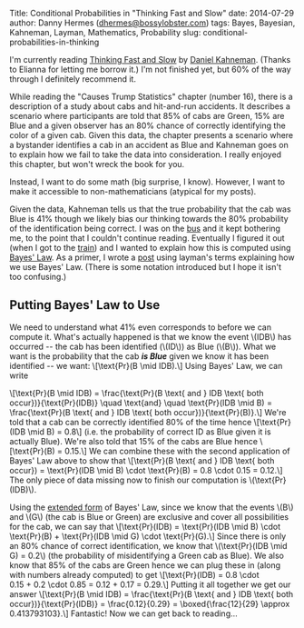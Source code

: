 Title: Conditional Probabilities in "Thinking Fast and Slow"
date: 2014-07-29
author: Danny Hermes (dhermes@bossylobster.com)
tags: Bayes, Bayesian, Kahneman, Layman, Mathematics, Probability
slug: conditional-probabilities-in-thinking

I'm currently reading [Thinking Fast and
Slow](http://www.amazon.com/Thinking-Fast-Slow-Daniel-Kahneman/dp/0374533555)
by [Daniel Kahneman](http://en.wikipedia.org/wiki/Daniel_Kahneman).
(Thanks to Elianna for letting me borrow it.) I'm not finished yet, but
60% of the way through I definitely recommend it.

While reading the "Causes Trump Statistics" chapter (number 16), there
is a description of a study about cabs and hit-and-run accidents. It
describes a scenario where participants are told that 85% of cabs are
Green, 15% are Blue and a given observer has an 80% chance of correctly
identifying the color of a given cab. Given this data, the chapter
presents a scenario where a bystander identifies a cab in an accident as
Blue and Kahneman goes on to explain how we fail to take the data into
consideration. I really enjoyed this chapter, but won't wreck the book
for you.

Instead, I want to do some math (big surprise, I know). However, I want
to make it accessible to non-mathematicians (atypical for my posts).

Given the data, Kahneman tells us that the true probability that the cab
was Blue is 41% though we likely bias our thinking towards the 80%
probability of the identification being correct. I was on the
[bus](http://www.sfmta.com/) and it kept bothering me, to the point that
I couldn't continue reading. Eventually I figured it out (when I got to
the [train](http://www.bart.gov/)) and I wanted to explain how this is
computed using [Bayes' Law](http://en.wikipedia.org/wiki/Bayes%27_law).
As a primer, I wrote a
[post](http://blog.bossylobster.com/2014/07/bayes-law-primer.html) using
layman's terms explaining how we use Bayes' Law. (There is some notation
introduced but I hope it isn't too confusing.)

Putting Bayes' Law to Use
-------------------------

We need to understand what 41% even corresponds to before we can compute
it. What's actually happened is that we know the event \\(IDB\\) has
occurred -- the cab has been identified (\\(ID\\)) as Blue (\\(B\\)).
What we want is the probability that the cab ***is Blue*** given we know
it has been identified -- we want:
\\[\\text{Pr}(B \\mid IDB).\\] Using Bayes' Law, we can write

<div>

\\[\\text{Pr}(B \\mid IDB) = \\frac{\\text{Pr}(B \\text{ and } IDB
\\text{ both occur})}{\\text{Pr}(IDB)} \\quad \\text{and} \\quad
\\text{Pr}(IDB \\mid B) = \\frac{\\text{Pr}(B \\text{ and } IDB \\text{
both occur})}{\\text{Pr}(B)}.\\] We're told that a cab can be correctly
identified 80% of the time hence
\\[\\text{Pr}(IDB \\mid B) = 0.8\\] (i.e. the probability of correct ID
as Blue given it is actually Blue). We're also told that 15% of the cabs
are Blue hence
\\[\\text{Pr}(B) = 0.15.\\] We can combine these with the second
application of Bayes' Law above to show that
\\[\\text{Pr}(B \\text{ and } IDB \\text{ both occur}) = \\text{Pr}(IDB
\\mid B) \\cdot \\text{Pr}(B) = 0.8 \\cdot 0.15 = 0.12.\\] The only
piece of data missing now to finish our computation is
\\(\\text{Pr}(IDB)\\).

Using the [extended
form](http://blog.bossylobster.com/2014/07/bayes-law-primer.html#extended)
of Bayes' Law, since we know that the events \\(B\\) and \\(G\\) (the
cab is Blue or Green) are exclusive and cover all possibilities for the
cab, we can say that
\\[\\text{Pr}(IDB) = \\text{Pr}(IDB \\mid B) \\cdot \\text{Pr}(B)
+ \\text{Pr}(IDB \\mid G) \\cdot \\text{Pr}(G).\\] Since there is only
an 80% chance of correct identification, we know that \\(\\text{Pr}(IDB
\\mid G) = 0.2\\) (the probability of misidentifying a Green cab as
Blue). We also know that 85% of the cabs are Green hence we can plug
these in (along with numbers already computed) to get
\\[\\text{Pr}(IDB) = 0.8 \\cdot 0.15 + 0.2 \\cdot 0.85 = 0.12 + 0.17 =
0.29.\\] Putting it all together we get our answer
\\[\\text{Pr}(B \\mid IDB) = \\frac{\\text{Pr}(B \\text{ and } IDB
\\text{ both occur})}{\\text{Pr}(IDB)} = \\frac{0.12}{0.29} =
\\boxed{\\frac{12}{29} \\approx 0.413793103}.\\] Fantastic! Now we can
get back to reading...

</div>

<a href="https://profiles.google.com/114760865724135687241" rel="author" style="display: none;">About Bossy Lobster</a>
